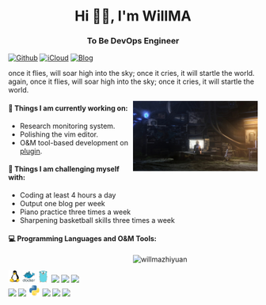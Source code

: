 <h1 align="center">Hi 👋🏿, I'm WillMA</h1>
<h3 align="center">To Be DevOps Engineer</h3>


[![Github](https://img.shields.io/badge/-Github-000?style=flat&logo=Github&logoColor=white)](https://github.com/WillMAZHIYUAN)
[![iCloud](https://img.shields.io/badge/-iCloud-blue?style=flat&logo=Minutemailer&logoColor=white)](mailto:codewill@icloud.com)
[![Blog](https://img.shields.io/badge/-Blog-c14438?style=flat&logo=GitBook&logoColor=white)](https://www.willma.cloud/)

once it flies, will soar high into the sky; once it cries, it will startle the world. again, once it flies, will soar high into the sky; once it cries, it will startle the world.

<img align="right" alt="img" src="./image/ll.jpg" width="50%" height="auto" />


#### 🎹 Things I am currently working on:

- Research monitoring system.
- Polishing the vim editor.
- O&M tool-based development on [plugin](https://willma.cloud).

#### 🏀 Things I am challenging myself with:

- Coding at least 4 hours a day
- Output one blog per week
- Piano practice three times a week
- Sharpening basketball skills three times a week

#### 💻 Programming Languages and O&M Tools:

<p>
  <a href="https://WillMAZHIYUAN/WillMAZHIYUAN">
    <!--
    <img width="50%" align="right" src="https://github-readme-stats.vercel.app/api/top-langs/?username=WillMAZHIYUAN&theme=radical&hide_border=true"/>
    -->
    <img width="50%" align="right" src="https://github-readme-stats.vercel.app/api?username=willmazhiyuan&show_icons=true&theme=radical&hide_border=true" alt="willmazhiyuan" />
  </a>
<br/>

<code><img width="5%" src="https://raw.githubusercontent.com/devicons/devicon/master/icons/linux/linux-original.svg"></code>
<code><img width="5%" src="https://raw.githubusercontent.com/devicons/devicon/master/icons/docker/docker-original-wordmark.svg"></code>
<code><img width="5%" src="https://raw.githubusercontent.com/devicons/devicon/master/icons/go/go-original.svg"></code>
<code><img width="5%" src="https://www.vectorlogo.zone/logos/git-scm/git-scm-icon.svg"></code>
<code><img width="5%" src="https://www.vectorlogo.zone/logos/prometheusio/prometheusio-icon.svg"></code>
<code><img width="5%" src="https://www.vectorlogo.zone/logos/grafana/grafana-icon.svg"></code>
<br />
<code><img width="5%" src="https://github.com/gilbarbara/logos/blob/master/logos/osquery.svg"></code>
<code><img width="5%" src="https://www.vectorlogo.zone/logos/kubernetes/kubernetes-icon.svg"></code>
<code><img width="5%" src="https://raw.githubusercontent.com/devicons/devicon/master/icons/python/python-original.svg"></code>
<code><img width="5%" src="https://www.vectorlogo.zone/logos/jenkins/jenkins-icon.svg"></code>
<code><img width="5%" src="https://www.vectorlogo.zone/logos/opentracingio/opentracingio-icon.svg"></code>
<code><img width="5%" src="https://raw.githubusercontent.com/cncf/landscape/master/hosted_logos/grafana-loki.svg"></code>

<br />
</p>
